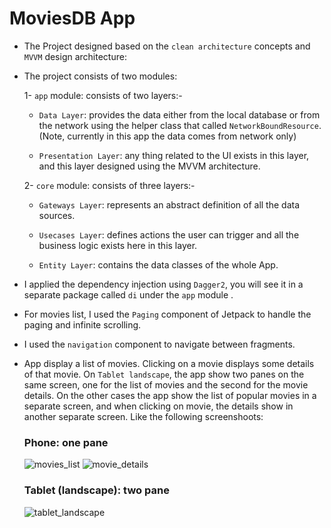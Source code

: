 MoviesDB App
============

* The Project designed based on the `clean architecture` concepts and `MVVM` design architecture:

* The project consists of two modules:

    1- `app` module: consists of two layers:-

    * `Data Layer`: provides the data either from the local database or from the network using the helper class that called `NetworkBoundResource`. (Note, currently in this app the data comes from network only)

    * `Presentation Layer`: any thing related to the UI exists in this layer, and this layer designed using the MVVM architecture.

    2- `core` module: consists of three layers:-

    * `Gateways Layer`: represents an abstract definition of all the data sources.

    * `Usecases Layer`: defines actions the user can trigger and all the business logic exists here in this layer.

    * `Entity Layer`: contains the data classes of the whole App.


* I applied the dependency injection using `Dagger2`, you will see it in a separate package called `di` under the `app` module .

* For movies list, I used the `Paging` component of Jetpack to handle the paging and infinite scrolling.

* I used the `navigation` component to navigate between fragments.

* App display a list of movies. Clicking on a movie displays some details of that movie.
On `Tablet landscape`, the app show two panes on the same screen, one for the list of movies and the second for the movie details.
On the other cases the app show the list of popular movies in a separate screen, and when clicking on movie, the details show in another separate screen.
Like the following screenshoots:

    ### Phone: one pane
    ![movies_list](https://user-images.githubusercontent.com/17904163/118704754-c099de00-b817-11eb-9042-d06204ea6ede.jpeg) ![movie_details](https://user-images.githubusercontent.com/17904163/118705583-b4625080-b818-11eb-9c6b-b7b3bbf0b821.jpeg)

    ### Tablet (landscape): two pane
    ![tablet_landscape](https://user-images.githubusercontent.com/17904163/118707246-972e8180-b81a-11eb-9ef5-5c48fd77697c.png)


